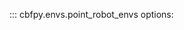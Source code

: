 ::: cbfpy.envs.point_robot_envs
    <!-- handler: python -->
    options:
      <!-- show_root_heading: true -->
      <!-- show_source: true -->
      <!-- inherited_members: true -->
